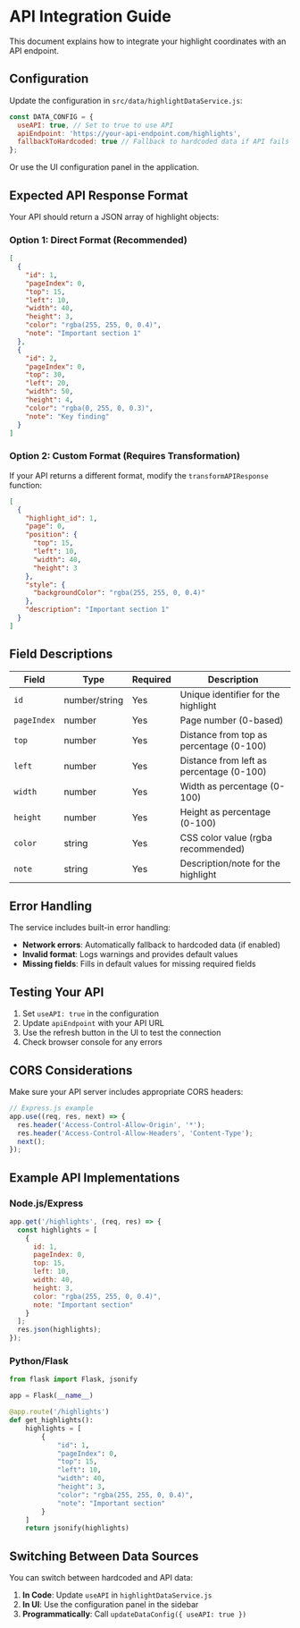# API Integration Guide

This document explains how to integrate your highlight coordinates with an API endpoint.

## Configuration

Update the configuration in `src/data/highlightDataService.js`:

```javascript
const DATA_CONFIG = {
  useAPI: true, // Set to true to use API
  apiEndpoint: 'https://your-api-endpoint.com/highlights',
  fallbackToHardcoded: true // Fallback to hardcoded data if API fails
};
```

Or use the UI configuration panel in the application.

## Expected API Response Format

Your API should return a JSON array of highlight objects:

### Option 1: Direct Format (Recommended)
```json
[
  {
    "id": 1,
    "pageIndex": 0,
    "top": 15,
    "left": 10,
    "width": 40,
    "height": 3,
    "color": "rgba(255, 255, 0, 0.4)",
    "note": "Important section 1"
  },
  {
    "id": 2,
    "pageIndex": 0,
    "top": 30,
    "left": 20,
    "width": 50,
    "height": 4,
    "color": "rgba(0, 255, 0, 0.3)",
    "note": "Key finding"
  }
]
```

### Option 2: Custom Format (Requires Transformation)
If your API returns a different format, modify the `transformAPIResponse` function:

```json
[
  {
    "highlight_id": 1,
    "page": 0,
    "position": {
      "top": 15,
      "left": 10,
      "width": 40,
      "height": 3
    },
    "style": {
      "backgroundColor": "rgba(255, 255, 0, 0.4)"
    },
    "description": "Important section 1"
  }
]
```

## Field Descriptions

| Field | Type | Required | Description |
|-------|------|----------|-------------|
| `id` | number/string | Yes | Unique identifier for the highlight |
| `pageIndex` | number | Yes | Page number (0-based) |
| `top` | number | Yes | Distance from top as percentage (0-100) |
| `left` | number | Yes | Distance from left as percentage (0-100) |
| `width` | number | Yes | Width as percentage (0-100) |
| `height` | number | Yes | Height as percentage (0-100) |
| `color` | string | Yes | CSS color value (rgba recommended) |
| `note` | string | Yes | Description/note for the highlight |

## Error Handling

The service includes built-in error handling:

- **Network errors**: Automatically fallback to hardcoded data (if enabled)
- **Invalid format**: Logs warnings and provides default values
- **Missing fields**: Fills in default values for missing required fields

## Testing Your API

1. Set `useAPI: true` in the configuration
2. Update `apiEndpoint` with your API URL
3. Use the refresh button in the UI to test the connection
4. Check browser console for any errors

## CORS Considerations

Make sure your API server includes appropriate CORS headers:

```javascript
// Express.js example
app.use((req, res, next) => {
  res.header('Access-Control-Allow-Origin', '*');
  res.header('Access-Control-Allow-Headers', 'Content-Type');
  next();
});
```

## Example API Implementations

### Node.js/Express
```javascript
app.get('/highlights', (req, res) => {
  const highlights = [
    {
      id: 1,
      pageIndex: 0,
      top: 15,
      left: 10,
      width: 40,
      height: 3,
      color: "rgba(255, 255, 0, 0.4)",
      note: "Important section"
    }
  ];
  res.json(highlights);
});
```

### Python/Flask
```python
from flask import Flask, jsonify

app = Flask(__name__)

@app.route('/highlights')
def get_highlights():
    highlights = [
        {
            "id": 1,
            "pageIndex": 0,
            "top": 15,
            "left": 10,
            "width": 40,
            "height": 3,
            "color": "rgba(255, 255, 0, 0.4)",
            "note": "Important section"
        }
    ]
    return jsonify(highlights)
```

## Switching Between Data Sources

You can switch between hardcoded and API data:

1. **In Code**: Update `useAPI` in `highlightDataService.js`
2. **In UI**: Use the configuration panel in the sidebar
3. **Programmatically**: Call `updateDataConfig({ useAPI: true })`
